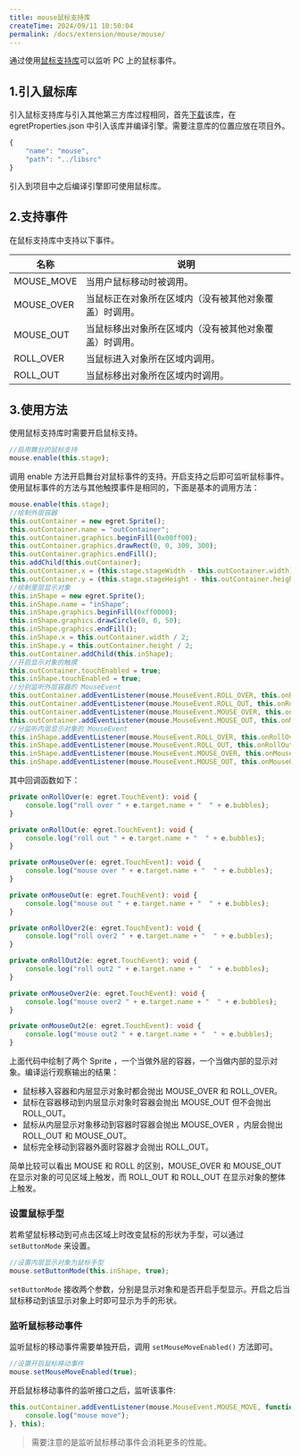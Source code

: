 ```yaml
---
title: mouse鼠标支持库
createTime: 2024/09/11 10:50:04
permalink: /docs/extension/mouse/mouse/
---
```

通过使用[鼠标支持库](https://github.com/egret-labs/egret-game-library/tree/master/mouse)可以监听 PC 上的鼠标事件。

## 1.引入鼠标库

引入鼠标支持库与引入其他第三方库过程相同，首先[下载](https://github.com/egret-labs/egret-game-library/tree/master/mouse)该库，在 egretProperties.json 中引入该库并编译引擎。需要注意库的位置应放在项目外。

``` typescript
{
    "name": "mouse",
    "path": "../libsrc"
}
``` 

引入到项目中之后编译引擎即可使用鼠标库。

## 2.支持事件

在鼠标支持库中支持以下事件。

| 名称 | 说明 |
|---|---|
| MOUSE_MOVE | 当用户鼠标移动时被调用。|
| MOUSE_OVER | 当鼠标正在对象所在区域内（没有被其他对象覆盖）时调用。|
| MOUSE_OUT | 当鼠标移出对象所在区域内（没有被其他对象覆盖）时调用。|
| ROLL_OVER | 当鼠标进入对象所在区域内调用。|
| ROLL_OUT | 当鼠标移出对象所在区域内时调用。|

## 3.使用方法

使用鼠标支持库时需要开启鼠标支持。

``` typescript
//启用舞台的鼠标支持
mouse.enable(this.stage);
``` 

调用 enable 方法开启舞台对鼠标事件的支持。开启支持之后即可监听鼠标事件。使用鼠标事件的方法与其他触摸事件是相同的，下面是基本的调用方法：

``` typescript
mouse.enable(this.stage);
//绘制外层容器
this.outContainer = new egret.Sprite();
this.outContainer.name = "outContainer";
this.outContainer.graphics.beginFill(0x00ff00);
this.outContainer.graphics.drawRect(0, 0, 300, 300);
this.outContainer.graphics.endFill();
this.addChild(this.outContainer);
this.outContainer.x = (this.stage.stageWidth - this.outContainer.width) / 2;
this.outContainer.y = (this.stage.stageHeight - this.outContainer.height) / 2;
//绘制里层显示对象
this.inShape = new egret.Sprite();
this.inShape.name = "inShape";
this.inShape.graphics.beginFill(0xff0000);
this.inShape.graphics.drawCircle(0, 0, 50);
this.inShape.graphics.endFill();
this.inShape.x = this.outContainer.width / 2;
this.inShape.y = this.outContainer.height / 2;
this.outContainer.addChild(this.inShape);
//开启显示对象的触摸
this.outContainer.touchEnabled = true;
this.inShape.touchEnabled = true;
//分别监听外层容器的 MouseEvent
this.outContainer.addEventListener(mouse.MouseEvent.ROLL_OVER, this.onRollOver, this);
this.outContainer.addEventListener(mouse.MouseEvent.ROLL_OUT, this.onRollOut, this);
this.outContainer.addEventListener(mouse.MouseEvent.MOUSE_OVER, this.onMouseOver, this);
this.outContainer.addEventListener(mouse.MouseEvent.MOUSE_OUT, this.onMouseOut, this);
//分监听内层显示对象的 MouseEvent
this.inShape.addEventListener(mouse.MouseEvent.ROLL_OVER, this.onRollOver2, this);
this.inShape.addEventListener(mouse.MouseEvent.ROLL_OUT, this.onRollOut2, this);
this.inShape.addEventListener(mouse.MouseEvent.MOUSE_OVER, this.onMouseOver2, this);
this.inShape.addEventListener(mouse.MouseEvent.MOUSE_OUT, this.onMouseOut2, this);
``` 

其中回调函数如下：

``` typescript
private onRollOver(e: egret.TouchEvent): void {
    console.log("roll over " + e.target.name + "  " + e.bubbles);
}

private onRollOut(e: egret.TouchEvent): void {
    console.log("roll out " + e.target.name + "  " + e.bubbles);
}

private onMouseOver(e: egret.TouchEvent): void {
    console.log("mouse over " + e.target.name + "  " + e.bubbles);
}

private onMouseOut(e: egret.TouchEvent): void {
    console.log("mouse out " + e.target.name + "  " + e.bubbles);
}

private onRollOver2(e: egret.TouchEvent): void {
    console.log("roll over2 " + e.target.name + "  " + e.bubbles);
}

private onRollOut2(e: egret.TouchEvent): void {
    console.log("roll out2 " + e.target.name + "  " + e.bubbles);
}

private onMouseOver2(e: egret.TouchEvent): void {
    console.log("mouse over2 " + e.target.name + "  " + e.bubbles);
}

private onMouseOut2(e: egret.TouchEvent): void {
    console.log("mouse out2 " + e.target.name + "  " + e.bubbles);
}
``` 

上面代码中绘制了两个 Sprite ，一个当做外层的容器，一个当做内部的显示对象。编译运行观察输出的结果：

* 鼠标移入容器和内层显示对象时都会抛出 MOUSE_OVER 和 ROLL_OVER。
* 鼠标在容器移动到内层显示对象时容器会抛出 MOUSE_OUT 但不会抛出 ROLL_OUT。
* 鼠标从内层显示对象移动到容器时容器会抛出 MOUSE_OVER ，内层会抛出 ROLL_OUT 和 MOUSE_OUT。
* 鼠标完全移动到容器外面时容器才会抛出 ROLL_OUT。 

简单比较可以看出 MOUSE 和 ROLL 的区别，MOUSE_OVER 和 MOUSE_OUT 在显示对象的可见区域上触发，而 ROLL_OUT 和 ROLL_OUT 在显示对象的整体上触发。


### 设置鼠标手型

若希望鼠标移动到可点击区域上时改变鼠标的形状为手型，可以通过 `setButtonMode` 来设置。

``` typescript
//设置内层显示对象为鼠标手型
mouse.setButtonMode(this.inShape, true);
``` 

`setButtonMode` 接收两个参数，分别是显示对象和是否开启手型显示。开启之后当鼠标移动到该显示对象上时即可显示为手的形状。


### 监听鼠标移动事件

监听鼠标的移动事件需要单独开启，调用 `setMouseMoveEnabled()` 方法即可。

``` typescript
//设置开启鼠标移动事件
mouse.setMouseMoveEnabled(true);
``` 

开启鼠标移动事件的监听接口之后，监听该事件:

``` typescript
this.outContainer.addEventListener(mouse.MouseEvent.MOUSE_MOVE, function () { 
    console.log("mouse move"); 
}, this);
``` 

> 需要注意的是监听鼠标移动事件会消耗更多的性能。



